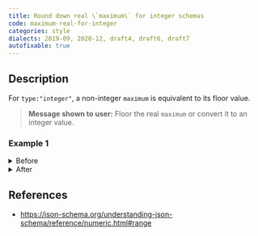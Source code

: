 ```yaml
---
title: Round down real \`maximum\` for integer schemas
code: maximum-real-for-integer
categories: style
dialects: 2019-09, 2020-12, draft4, draft6, draft7
autofixable: true
---
```


## Description
For `type:"integer"`, a non-integer `maximum` is equivalent to its floor value.

> **Message shown to user:**
> Floor the real `maximum` or convert it to an integer value.

### Example 1
<details><summary>Before</summary>

```json
{
  "type": "integer",
  "maximum": 7.8
}
```
</details>

<details><summary>After</summary>

```json
{
  "type": "integer",
  "maximum": 7
}
```
</details>

## References
* <https://json-schema.org/understanding-json-schema/reference/numeric.html#range>
